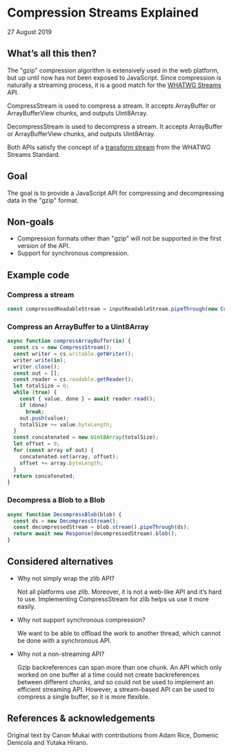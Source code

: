 # Compression Streams Explained
27 August 2019


## What’s all this then?

The "gzip" compression algorithm is extensively used in the web
platform, but up until now has not been exposed to JavaScript. Since
compression is naturally a streaming process, it is a good match for
the [WHATWG Streams](https://streams.spec.whatwg.org/) API.

CompressStream is used to compress a stream. It accepts ArrayBuffer or
ArrayBufferView chunks, and outputs Uint8Array.

DecompressStream is used to decompress a stream. It accepts
ArrayBuffer or ArrayBufferView chunks, and outputs Uint8Array.

Both APIs satisfy the concept of a [transform
stream](https://streams.spec.whatwg.org/#ts-model) from the WHATWG
Streams Standard.


## Goal

The goal is to provide a JavaScript API for compressing and
decompressing data in the "gzip" format.


## Non-goals

*   Compression formats other than "gzip" will not be supported in the
    first version of the API.
*   Support for synchronous compression.


## Example code

### Compress a stream

```javascript
const compressedReadableStream = inputReadableStream.pipeThrough(new CompressStream());
```

### Compress an ArrayBuffer to a Uint8Array

```javascript
async function compressArrayBuffer(in) {
  const cs = new CompressStream();
  const writer = cs.writable.getWriter();
  writer.write(in);
  writer.close();
  const out = [];
  const reader = cs.readable.getReader();
  let totalSize = 0;
  while (true) {
    const { value, done } = await reader.read();
    if (done)
      break;
    out.push(value);
    totalSize += value.byteLength;
  }
  const concatenated = new Uint8Array(totalSize);
  let offset = 0;
  for (const array of out) {
    concatenated.set(array, offset);
    offset += array.byteLength;
  }
  return concatenated;
}
```

### Decompress a Blob to a Blob

```javascript
async function DecompressBlob(blob) {
  const ds = new DecompressStream();
  const decompressedStream = blob.stream().pipeThrough(ds);
  return await new Response(decompressedStream).blob();
}
```


## Considered alternatives

*   Why not simply wrap the zlib API?

    Not all platforms use zlib. Moreover, it is not a web-like API and
    it’s hard to use. Implementing CompressStream for zlib helps us
    use it more easily.

*   Why not support synchronous compression?

    We want to be able to offload the work to another thread, which
    cannot be done with a synchronous API.

*   Why not a non-streaming API?

    Gzip backreferences can span more than one chunk. An API which
    only worked on one buffer at a time could not create
    backreferences between different chunks, and so could not be used
    to implement an efficient streaming API. However, a stream-based
    API can be used to compress a single buffer, so it is more
    flexible.


## References & acknowledgements

Original text by Canon Mukai with contributions from Adam Rice, Domenic Denicola
and Yutaka Hirano.
